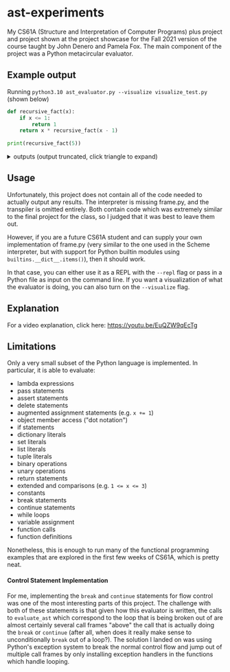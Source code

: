 # ast-experiments

My CS61A (Structure and Interpretation of Computer Programs) plus project and project shown at the project showcase for the Fall 2021 version of the course taught by John Denero and Pamela Fox.
The main component of the project was a Python metacircular evaluator.

## Example output
Running `python3.10 ast_evaluator.py --visualize visualize_test.py` (shown below)
```python
def recursive_fact(x):
    if x <= 1:
        return 1
    return x * recursive_fact(x - 1)
    
print(recursive_fact(5))
```
<details><summary>outputs (output truncated, click triangle to expand)</summary>
<p>

```python
Python AST (depth 2)
Compare(
    lineno=2,
    col_offset=7,
    end_lineno=2,
    end_col_offset=13,
    left=Name(lineno=2, col_offset=7, end_lineno=2, end_col_offset=8, id='x', ctx=Load()),
    ops=[LtE()],
    comparators=[Constant(lineno=2, col_offset=12, end_lineno=2, end_col_offset=13, value=1, kind=None)],
)
--------------------------------------------------
Python Source
Line number 2, columns 7 to 13
    if x <= 1:
       ˜˜˜˜˜˜
--------------------------------------------------
Result
True
--------------------------------------------------
Python AST (depth 2)
Constant(lineno=3, col_offset=15, end_lineno=3, end_col_offset=16, value=1, kind=None)
--------------------------------------------------
Python Source
Line number 3, columns 15 to 16
        return 1
               ˜
--------------------------------------------------
Result
1
--------------------------------------------------
Python AST (depth 2)
Call(
    lineno=4,
    col_offset=15,
    end_lineno=4,
    end_col_offset=36,
    func=Name(lineno=4, col_offset=15, end_lineno=4, end_col_offset=29, id='recursive_fact', ctx=Load()),
    args=[
        BinOp(
            lineno=4,
            col_offset=30,
            end_lineno=4,
            end_col_offset=35,
            left=...,
            op=...,
            right=...,
        ),
    ],
    keywords=[],
)
--------------------------------------------------
Python Source
Line number 4, columns 15 to 36
    return x * recursive_fact(x - 1)
               ˜˜˜˜˜˜˜˜˜˜˜˜˜˜˜˜˜˜˜˜˜
--------------------------------------------------
Result
1
--------------------------------------------------
Python AST (depth 2)
BinOp(
    lineno=4,
    col_offset=11,
    end_lineno=4,
    end_col_offset=36,
    left=Name(lineno=4, col_offset=11, end_lineno=4, end_col_offset=12, id='x', ctx=Load()),
    op=Mult(),
    right=Call(
        lineno=4,
        col_offset=15,
        end_lineno=4,
        end_col_offset=36,
        func=...,
        args=[
            ...,
        ],
        keywords=[],
    ),
)
--------------------------------------------------
Python Source
Line number 4, columns 11 to 36
    return x * recursive_fact(x - 1)
           ˜˜˜˜˜˜˜˜˜˜˜˜˜˜˜˜˜˜˜˜˜˜˜˜˜
--------------------------------------------------
Result
2
--------------------------------------------------
Python AST (depth 2)
Call(
    lineno=4,
    col_offset=15,
    end_lineno=4,
    end_col_offset=36,
    func=Name(lineno=4, col_offset=15, end_lineno=4, end_col_offset=29, id='recursive_fact', ctx=Load()),
    args=[
        BinOp(
            lineno=4,
            col_offset=30,
            end_lineno=4,
            end_col_offset=35,
            left=...,
            op=...,
            right=...,
        ),
    ],
    keywords=[],
)
--------------------------------------------------
Python Source
Line number 4, columns 15 to 36
    return x * recursive_fact(x - 1)
               ˜˜˜˜˜˜˜˜˜˜˜˜˜˜˜˜˜˜˜˜˜
--------------------------------------------------
Result
2
--------------------------------------------------
Python AST (depth 2)
BinOp(
    lineno=4,
    col_offset=11,
    end_lineno=4,
    end_col_offset=36,
    left=Name(lineno=4, col_offset=11, end_lineno=4, end_col_offset=12, id='x', ctx=Load()),
    op=Mult(),
    right=Call(
        lineno=4,
        col_offset=15,
        end_lineno=4,
        end_col_offset=36,
        func=...,
        args=[
            ...,
        ],
        keywords=[],
    ),
)
--------------------------------------------------
Python Source
Line number 4, columns 11 to 36
    return x * recursive_fact(x - 1)
           ˜˜˜˜˜˜˜˜˜˜˜˜˜˜˜˜˜˜˜˜˜˜˜˜˜
--------------------------------------------------
Result
6
--------------------------------------------------
Python AST (depth 2)
Call(
    lineno=4,
    col_offset=15,
    end_lineno=4,
    end_col_offset=36,
    func=Name(lineno=4, col_offset=15, end_lineno=4, end_col_offset=29, id='recursive_fact', ctx=Load()),
    args=[
        BinOp(
            lineno=4,
            col_offset=30,
            end_lineno=4,
            end_col_offset=35,
            left=...,
            op=...,
            right=...,
        ),
    ],
    keywords=[],
)
--------------------------------------------------
Python Source
Line number 4, columns 15 to 36
    return x * recursive_fact(x - 1)
               ˜˜˜˜˜˜˜˜˜˜˜˜˜˜˜˜˜˜˜˜˜
--------------------------------------------------
Result
6
--------------------------------------------------
Python AST (depth 2)
BinOp(
    lineno=4,
    col_offset=11,
    end_lineno=4,
    end_col_offset=36,
    left=Name(lineno=4, col_offset=11, end_lineno=4, end_col_offset=12, id='x', ctx=Load()),
    op=Mult(),
    right=Call(
        lineno=4,
        col_offset=15,
        end_lineno=4,
        end_col_offset=36,
        func=...,
        args=[
            ...,
        ],
        keywords=[],
    ),
)
--------------------------------------------------
Python Source
Line number 4, columns 11 to 36
    return x * recursive_fact(x - 1)
           ˜˜˜˜˜˜˜˜˜˜˜˜˜˜˜˜˜˜˜˜˜˜˜˜˜
--------------------------------------------------
Result
24
--------------------------------------------------
Python AST (depth 2)
Call(
    lineno=4,
    col_offset=15,
    end_lineno=4,
    end_col_offset=36,
    func=Name(lineno=4, col_offset=15, end_lineno=4, end_col_offset=29, id='recursive_fact', ctx=Load()),
    args=[
        BinOp(
            lineno=4,
            col_offset=30,
            end_lineno=4,
            end_col_offset=35,
            left=...,
            op=...,
            right=...,
        ),
    ],
    keywords=[],
)
--------------------------------------------------
Python Source
Line number 4, columns 15 to 36
    return x * recursive_fact(x - 1)
               ˜˜˜˜˜˜˜˜˜˜˜˜˜˜˜˜˜˜˜˜˜
--------------------------------------------------
Result
24
--------------------------------------------------
Python AST (depth 2)
BinOp(
    lineno=4,
    col_offset=11,
    end_lineno=4,
    end_col_offset=36,
    left=Name(lineno=4, col_offset=11, end_lineno=4, end_col_offset=12, id='x', ctx=Load()),
    op=Mult(),
    right=Call(
        lineno=4,
        col_offset=15,
        end_lineno=4,
        end_col_offset=36,
        func=...,
        args=[
            ...,
        ],
        keywords=[],
    ),
)
--------------------------------------------------
Python Source
Line number 4, columns 11 to 36
    return x * recursive_fact(x - 1)
           ˜˜˜˜˜˜˜˜˜˜˜˜˜˜˜˜˜˜˜˜˜˜˜˜˜
--------------------------------------------------
Result
120
--------------------------------------------------
```

</p>
</details>

## Usage
Unfortunately, this project does not contain all of the code needed to actually output any results.
The interpreter is missing frame.py, and the transpiler is omitted entirely. Both contain code which was extremely similar to the final project for the class, 
so I judged that it was best to leave them out. 

However, if you are a future CS61A student and can supply your own implementation of frame.py (very similar to the one used in the Scheme interpreter, but with support for Python builtin modules
using `builtins.__dict__.items()`), then it should work.

In that case, you can either use it as a REPL with the `--repl` flag or pass in a Python file as input on the command line. If you want a visualization of what the evaluator is doing, you can 
also turn on the `--visualize` flag.

## Explanation
For a video explanation, click here:
https://youtu.be/EuQZW9qEcTg

## Limitations
Only a very small subset of the Python language is implemented. In particular, it is able to evaluate: 

- lambda expressions
- pass statements
- assert statements
- delete statements 
- augmented assignment statements (e.g. `x += 1`)
- object member access ("dot notation")
- if statements
- dictionary literals
- set literals
- list literals
- tuple literals
- binary operations
- unary operations
- return statements
- extended and comparisons (e.g. `1 <= x <= 3`)
- constants
- break statements
- continue statements
- while loops
- variable assignment
- function calls
- function definitions

Nonetheless, this is enough to run many of the functional programming examples that are explored in the first few weeks of CS61A, which is pretty neat.

#### Control Statement Implementation
For me, implementing the `break` and `continue` statements for flow control was one of the most interesting parts of this project. The challenge with both
of these statements is that given how this evaluator is written, the calls to `evaluate_ast` which correspond to the loop that is being broken out of are almost certainly
several call frames "above" the call that is actually doing the `break` or `continue` (after all, when does it really make sense to unconditionally `break` out of a loop?).
The solution I landed on was using Python's exception system to break the normal control flow and jump out of multiple call frames by only installing exception handlers in 
the functions which handle looping. 
